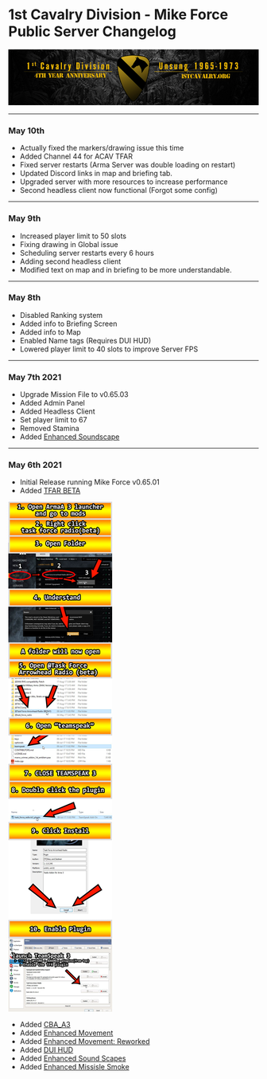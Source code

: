 # 1st Cavalry Division - Mike Force Public Server Changelog

[![1Cav-Anniversary-logo](/assets/alt_1stCAV.png)](https://1stcavalry.org)

***

### May 10th 
+ Actually fixed the markers/drawing issue this time
+ Added Channel 44 for ACAV TFAR
+ Fixed server restarts (Arma Server was double loading on restart)
+ Updated Discord links in map and briefing tab.
+ Upgraded server with more resources to increase performance
+ Second headless client now functional (Forgot some config)

***

### May 9th
+ Increased player limit to 50 slots
+ Fixing drawing in Global issue
+ Scheduling server restarts every 6 hours
+ Adding second headless client
+ Modified text on map and in briefing to be more understandable.

***

### May 8th
+ Disabled Ranking system
+ Added info to Briefing Screen
+ Added info to Map
+ Enabled Name tags (Requires DUI HUD)
+ Lowered player limit to 40 slots to improve Server FPS

***

### May 7th 2021
+ Upgrade Mission File to v0.65.03
+ Added Admin Panel
+ Added Headless Client
+ Set player limit to 67
+ Removed Stamina
+ Added [Enhanced Soundscape](https://steamcommunity.com/sharedfiles/filedetails/?id=825179978)

***

### May 6th 2021
+ Initial Release running Mike Force v0.65.01
+ Added [TFAR BETA](https://steamcommunity.com/sharedfiles/filedetails/?id=894678801)

![TFAR TS Install Infographic](/assets/tfar-ts-install.jpg)

+ Added [CBA_A3](https://steamcommunity.com/workshop/filedetails/?id=450814997)
+ Added [Enhanced Movement](https://steamcommunity.com/workshop/filedetails/?id=333310405)
+ Added [Enhanced Movement: Reworked](https://steamcommunity.com/sharedfiles/filedetails/?id=2034363662)
+ Added [DUI HUD](https://steamcommunity.com/workshop/filedetails/?id=1638341685)
+ Added [Enhanced Sound Scapes](https://steamcommunity.com/sharedfiles/filedetails/?id=825179978)
+ Added [Enhanced Missisle Smoke](https://steamcommunity.com/sharedfiles/filedetails/?id=1484261993)